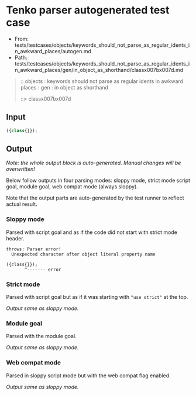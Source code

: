 # Tenko parser autogenerated test case

- From: tests/testcases/objects/keywords_should_not_parse_as_regular_idents_in_awkward_places/autogen.md
- Path: tests/testcases/objects/keywords_should_not_parse_as_regular_idents_in_awkward_places/gen/in_object_as_shorthand/classx007bx007d.md

> :: objects : keywords should not parse as regular idents in awkward places : gen : in object as shorthand
>
> ::> classx007bx007d

## Input


`````js
({class{}});
`````

## Output

_Note: the whole output block is auto-generated. Manual changes will be overwritten!_

Below follow outputs in four parsing modes: sloppy mode, strict mode script goal, module goal, web compat mode (always sloppy).

Note that the output parts are auto-generated by the test runner to reflect actual result.

### Sloppy mode

Parsed with script goal and as if the code did not start with strict mode header.

`````
throws: Parser error!
  Unexpected character after object literal property name

({class{}});
       ^------- error
`````

### Strict mode

Parsed with script goal but as if it was starting with `"use strict"` at the top.

_Output same as sloppy mode._

### Module goal

Parsed with the module goal.

_Output same as sloppy mode._

### Web compat mode

Parsed in sloppy script mode but with the web compat flag enabled.

_Output same as sloppy mode._
